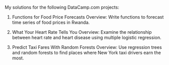 My solutions for the following DataCamp.com projects:

1) Functions for Food Price Forecasts
       Overview: Write functions to forecast time series of food prices in Rwanda.
        
2) What Your Heart Rate Tells You
       Overview: Examine the relationship between heart rate and heart disease using multiple logistic regression.
       
3) Predict Taxi Fares With Random Forests
       Overview: Use regression trees and random forests to find places where New York taxi drivers earn the most.     
       
      
